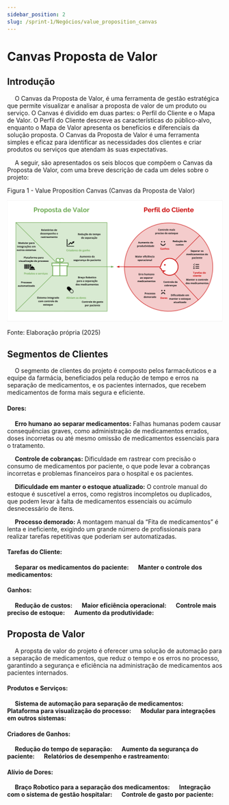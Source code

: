 ```yaml
---
sidebar_position: 2
slug: /sprint-1/Negócios/value_proposition_canvas
---
```


# Canvas Proposta de Valor

## Introdução

&emsp; O Canvas da Proposta de Valor, é uma ferramenta de gestão estratégica que permite visualizar e analisar a proposta de valor de um produto ou serviço. O Canvas é dividido em duas partes: o Perfil do Cliente e o Mapa de Valor. O Perfil do Cliente descreve as características do público-alvo, enquanto o Mapa de Valor apresenta os benefícios e diferenciais da solução proposta. O Canvas da Proposta de Valor é uma ferramenta simples e eficaz para identificar as necessidades dos clientes e criar produtos ou serviços que atendam às suas expectativas.

&emsp; A seguir, são apresentados os seis blocos que compõem o Canvas da Proposta de Valor, com uma breve descrição de cada um deles sobre o projeto:


<p style={{textAlign: 'center'}}>Figura 1 - Value Proposition Canvas (Canvas da Proposta de Valor)</p>

![Value Proposition Canvas](../../../static/img/sprint-1/value_canvas_prop.jpg)

<p style={{textAlign: 'center'}}>Fonte: Elaboração própria (2025)</p>

## Segmentos de Clientes

&emsp; O segmento de clientes do projeto é composto pelos farmacêuticos e a equipe da farmácia, beneficiados pela redução de tempo e erros na separação de medicamentos, e os pacientes internados, que recebem medicamentos de forma mais segura e eficiente.

#### Dores:

&emsp; **Erro humano ao separar medicamentos:** Falhas humanas podem causar consequências graves, como administração de medicamentos errados, doses incorretas ou até mesmo omissão de medicamentos essenciais para o tratamento.

&emsp; **Controle de cobranças:** Dificuldade em rastrear com precisão o consumo de medicamentos por paciente, o que pode levar a cobranças incorretas e problemas financeiros para o hospital e os pacientes.

&emsp; **Dificuldade em manter o estoque atualizado:** O controle manual do estoque é suscetível a erros, como registros incompletos ou duplicados, que podem levar à falta de medicamentos essenciais ou acúmulo desnecessário de itens.

&emsp; **Processo demorado:** A montagem manual da “Fita de medicamentos” é lenta e ineficiente, exigindo um grande número de profissionais para realizar tarefas repetitivas que poderiam ser automatizadas.


#### Tarefas do Cliente:

&emsp; **Separar os medicamentos do paciente:**
&emsp; **Manter o controle dos medicamentos:**

#### Ganhos:

&emsp; **Redução de custos:** 
&emsp; **Maior eficiência operacional:**
&emsp; **Controle mais preciso de estoque:**
&emsp; **Aumento da produtividade:**


## Proposta de Valor

&emsp; A propsta de valor do projeto é oferecer uma solução de automação para a separação de medicamentos, que reduz o tempo e os erros no processo, garantindo a segurança e eficiência na administração de medicamentos aos pacientes internados.

#### Produtos e Serviços:

&emsp; **Sistema de automação para separação de medicamentos:**
&emsp; **Plataforma para visualização do processo:**
&emsp; **Modular para integrações em outros sistemas:**

#### Criadores de Ganhos:

&emsp; **Redução do tempo de separação:**
&emsp; **Aumento da segurança do paciente:**
&emsp; **Relatórios de desempenho e rastreamento:**

#### Alívio de Dores:

&emsp; **Braço Robotico para a separação dos medicamentos:** 
&emsp; **Integração com o sistema de gestão hospitalar:** 
&emsp; **Controle de gasto por paciente:** 
